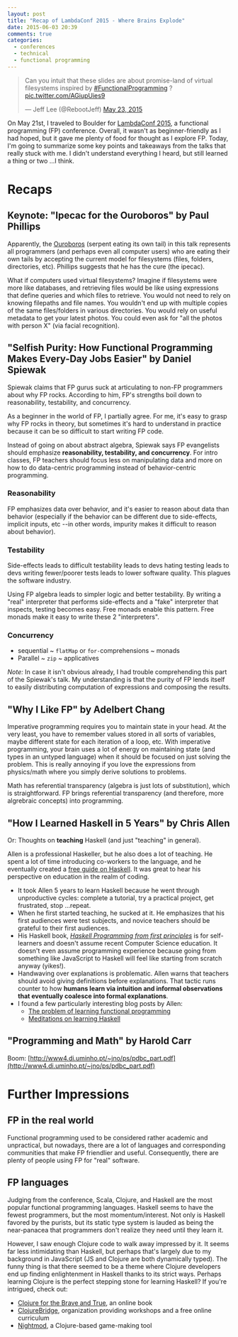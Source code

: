 ```yaml
---
layout: post
title: "Recap of LambdaConf 2015 - Where Brains Explode"
date: 2015-06-03 20:39
comments: true
categories:
  - conferences
  - technical
  - functional programming
---
```


<blockquote class="twitter-tweet" lang="en"><p lang="en" dir="ltr">Can you intuit that these slides are about promise-land of virtual filesystems inspired by <a href="https://twitter.com/hashtag/FunctionalProgramming?src=hash">#FunctionalProgramming</a> ? <a href="http://t.co/AGiupUies9">pic.twitter.com/AGiupUies9</a></p>&mdash; Jeff Lee (@RebootJeff) <a href="https://twitter.com/RebootJeff/status/602129973067952128">May 23, 2015</a></blockquote>
<script async src="//platform.twitter.com/widgets.js" charset="utf-8"></script>

On May 21st, I traveled to Boulder for [LambdaConf 2015](http://www.degoesconsulting.com/lambdaconf-2015/), a functional programming (FP) conference. Overall, it wasn't as beginner-friendly as I had hoped, but it gave me plenty of food for thought as I explore FP. Today, I'm going to summarize some key points and takeaways from the talks that really stuck with me. I didn't understand everything I heard, but still learned a thing or two ...I think.

# Recaps

## Keynote: "Ipecac for the Ouroboros" by Paul Phillips
Apparently, the [Ouroboros](http://en.wikipedia.org/wiki/Ouroboros) (serpent eating its own tail) in this talk represents all programmers (and perhaps even all computer users) who are eating their own tails by accepting the current model for filesystems (files, folders, directories, etc). Phillips suggests that he has the cure (the ipecac).

What if computers used virtual filesystems? Imagine if filesystems were more like databases, and retrieving files would be like using expressions that define queries and which files to retrieve. You would not need to rely on knowing filepaths and file names. You wouldn't end up with multiple copies of the same files/folders in various directories. You would rely on useful metadata to get your latest photos. You could even ask for "all the photos with person X" (via facial recognition).

## "Selfish Purity: How Functional Programming Makes Every-Day Jobs Easier" by Daniel Spiewak
Spiewak claims that FP gurus suck at articulating to non-FP programmers about why FP rocks. According to him, FP's strengths boil down to reasonability, testability, and concurrency.

As a beginner in the world of FP, I partially agree. For me, it's easy to grasp why FP rocks in theory, but sometimes it's hard to understand in practice because it can be so difficult to start writing FP code.

Instead of going on about abstract algebra, Spiewak says FP evangelists should emphasize **reasonability, testability, and concurrency**. For intro classes, FP teachers should focus less on manipulating data and more on how to do data-centric programming instead of behavior-centric programming.

### Reasonability
FP emphasizes data over behavior, and it's easier to reason about data than behavior (especially if the behavior can be different due to side-effects, implicit inputs, etc --in other words, impurity makes it difficult to reason about behavior).

### Testability
Side-effects leads to difficult testability leads to devs hating testing leads to devs writing fewer/poorer tests leads to lower software quality. This plagues the software industry.

Using FP algebra leads to simpler logic and better testability. By writing a "real" interpreter that performs side-effects and a "fake" interpreter that inspects, testing becomes easy. Free monads enable this pattern. Free monads make it easy to write these 2 "interpreters".

### Concurrency

- sequential ~ `flatMap` or `for-`comprehensions ~ monads
- Parallel ~ `zip` ~ applicatives

*Note:* In case it isn't obvious already, I had trouble comprehending this part of the Spiewak's talk. My understanding is that the purity of FP lends itself to easily distributing computation of expressions and composing the results.

## "Why I Like FP" by Adelbert Chang
Imperative programming requires you to maintain state in your head. At the very least, you have to remember values stored in all sorts of variables, maybe different state for each iteration of a loop, etc. With imperative programming, your brain uses a lot of energy on maintaining state (and types in an untyped language) when it should be focused on just solving the problem. This is really annoying if you love the expressions from physics/math where you simply derive solutions to problems.

Math has referential transparency (algebra is just lots of substitution), which is straightforward. FP brings referential transparency (and therefore, more algrebraic concepts) into programming.

## "How I Learned Haskell in 5 Years" by Chris Allen
Or: Thoughts on **teaching** Haskell (and just "teaching" in general).

Allen is a professional Haskeller, but he also does a lot of teaching. He spent a lot of time introducing co-workers to the language, and he eventually created a [free guide on Haskell](https://github.com/bitemyapp/learnhaskell). It was great to hear his perspective on education in the realm of coding.

- It took Allen 5 years to learn Haskell because he went through unproductive cycles: complete a tutorial, try a practical project, get frustrated, stop ...repeat.
- When he first started teaching, he sucked at it. He emphasizes that his first audiences were test subjects, and novice teachers should be grateful to their first audiences.
- His Haskell book, *[Haskell Programming from first principles](http://haskellbook.com/)* is for self-learners and doesn't assume recent Computer Science education. It doesn't even assume programming experience because going from something like JavaScript to Haskell will feel like starting from scratch anyway (yikes!).
- Handwaving over explanations is problematic. Allen warns that teachers should avoid giving definitions before explanations. That tactic runs counter to how **humans learn via intuition and informal observations that eventually coalesce into formal explanations**.
- I found a few particularly interesting blog posts by Allen:
  - [The problem of learning functional programming](http://bitemyapp.com/posts/2014-12-31-functional-education.html)
  - [Meditations on learning Haskell](http://bitemyapp.com/posts/2014-04-29-meditations-on-learning-haskell.html)

## "Programming and Math" by Harold Carr
Boom: [http://www4.di.uminho.pt/~jno/ps/pdbc_part.pdf](http://www4.di.uminho.pt/~jno/ps/pdbc_part.pdf)

# Further Impressions

## FP in the real world
Functional programming used to be considered rather academic and unpractical, but nowadays, there are a lot of languages and corresponding communities that make FP friendlier and useful. Consequently, there are plenty of people using FP for "real" software.

## FP languages
Judging from the conference, Scala, Clojure, and Haskell are the most popular functional programming languages. Haskell seems to have the fewest programmers, but the most momentum/interest. Not only is Haskell favored by the purists, but its static type system is lauded as being the near-panacea that programmers don't realize they need until they learn it.

However, I saw enough Clojure code to walk away impressed by it. It seems far less intimidating than Haskell, but perhaps that's largely due to my background in JavaScript (JS and Clojure are both dynamically typed). The funny thing is that there seemed to be a theme where Clojure developers end up finding enlightenment in Haskell thanks to its strict ways. Perhaps learning Clojure is the perfect stepping stone for learning Haskell? If you're intrigued, check out:

- [Clojure for the Brave and True](http://www.braveclojure.com/getting-started/#1__First_things_first__What_is_Clojure_), an online book
- [ClojureBridge](https://github.com/ClojureBridge/curriculum/tree/gh-pages), organization providing workshops and a free online curriculum
- [Nightmod](https://sekao.net/nightmod/), a Clojure-based game-making tool
